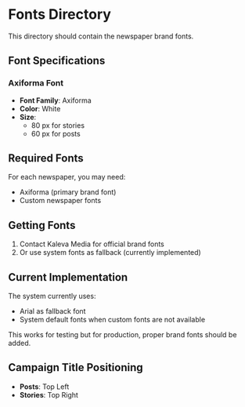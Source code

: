 # Fonts Directory

This directory should contain the newspaper brand fonts.

## Font Specifications

### Axiforma Font
- **Font Family**: Axiforma
- **Color**: White
- **Size**: 
  - 80 px for stories
  - 60 px for posts

## Required Fonts

For each newspaper, you may need:
- Axiforma (primary brand font)
- Custom newspaper fonts

## Getting Fonts

1. Contact Kaleva Media for official brand fonts
2. Or use system fonts as fallback (currently implemented)

## Current Implementation

The system currently uses:
- Arial as fallback font
- System default fonts when custom fonts are not available

This works for testing but for production, proper brand fonts should be added.

## Campaign Title Positioning

- **Posts**: Top Left
- **Stories**: Top Right

